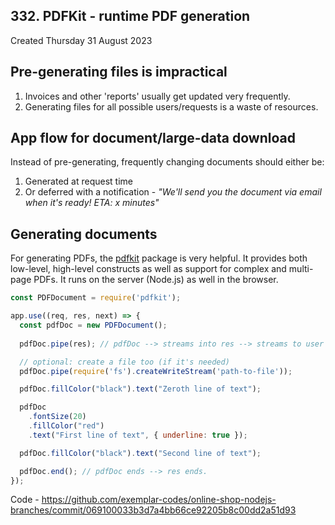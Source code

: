 ## 332. PDFKit - runtime PDF generation
Created Thursday 31 August 2023

## Pre-generating files is impractical
1. Invoices and other 'reports' usually get updated very frequently.
2. Generating files for all possible users/requests is a waste of resources.


## App flow for document/large-data download
Instead of pre-generating, frequently changing documents should either be:
1. Generated at request time
2. Or deferred with a notification - *"We'll send you the document via email when it's ready! ETA: x minutes"*


## Generating documents
For generating PDFs, the [pdfkit](https://pdfkit.org/) package is very helpful. It provides both low-level, high-level constructs as well as support for complex and multi-page PDFs. It runs on the server (Node.js) as well in the browser.

```js
const PDFDocument = require('pdfkit');

app.use((req, res, next) => {
  const pdfDoc = new PDFDocument();
	
  pdfDoc.pipe(res); // pdfDoc --> streams into res --> streams to user

  // optional: create a file too (if it's needed)
  pdfDoc.pipe(require('fs').createWriteStream('path-to-file'));

  pdfDoc.fillColor("black").text("Zeroth line of text");

  pdfDoc
    .fontSize(20)
    .fillColor("red")
    .text("First line of text", { underline: true });

  pdfDoc.fillColor("black").text("Second line of text");

  pdfDoc.end(); // pdfDoc ends --> res ends.
});
```

Code - https://github.com/exemplar-codes/online-shop-nodejs-branches/commit/069100033b3d7a4bb66ce92205b8c00dd2a51d93